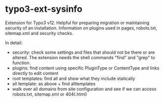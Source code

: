 # typo3-ext-sysinfo
Extension for Typo3 v12. Helpful for preparing migration or maintaining security of an installation.
Information on plugins used in pages, robots.txt, sitemap.xml and security checks.

In detail:
- security: check some settings and files that should not be there or are altered. The extension needs the shell commands "find" and "grep" to function.
- plugins: find content using specific PluginType or ContentType and links directly to edit content
- root templates: find all and show what they include statically
- all template: as above + find alltemplates
- walk over all domains from site configuration and see if we can access robots.txt, sitemap.xml or 404(.html)
